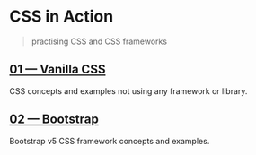 # CSS in Action
> practising CSS and CSS frameworks

## [01 &mdash; Vanilla CSS](01-vanilla-css)
CSS concepts and examples not using any framework or library.

## [02 &mdash; Bootstrap](02-bootstrap-css)
Bootstrap v5 CSS framework concepts and examples.

